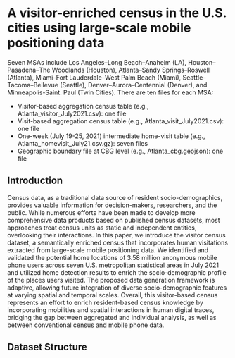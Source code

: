 # A visitor-enriched census in the U.S. cities using large-scale mobile positioning data
Seven MSAs include Los Angeles–Long Beach–Anaheim (LA), Houston–Pasadena–The Woodlands (Houston), Atlanta–Sandy Springs–Roswell (Atlanta), Miami–Fort Lauderdale–West Palm Beach (Miami), Seattle–Tacoma–Bellevue (Seattle), Denver–Aurora–Centennial (Denver), and Minneapolis-Saint. Paul (Twin Cities). There are ten files for each MSA:
* Visitor-based aggregation census table (e.g., Atlanta_visitor_July2021.csv): one file
* Visit-based aggregation census table (e.g., Atlanta_visit_July2021.csv): one file
* One-week (July 19-25, 2021) intermediate home-visit table (e.g., Atlanta_homevisit_July21.csv.gz): seven files
* Geographic boundary file at CBG level (e.g., Atlanta_cbg.geojson): one file
## Introduction
Census data, as a traditional data source of resident socio-demographics, provides valuable information for decision-makers, researchers, and the public. While numerous efforts have been made to develop more comprehensive data products based on published census datasets, most approaches treat census units as static and independent entities, overlooking their interactions. In this paper, we introduce the visitor census dataset, a semantically enriched census that incorporates human visitations extracted from large-scale mobile positioning data. We identified and validated the potential home locations of 3.58 million anonymous mobile phone users across seven U.S. metropolitan statistical areas in July 2021 and utilized home detection results to enrich the socio-demographic profile of the places users visited. The proposed data generation framework is adaptive, allowing future integration of diverse socio-demographic features at varying spatial and temporal scales. Overall, this visitor-based census represents an effort to enrich resident-based census knowledge by incorporating mobilities and spatial interactions in human digital traces, bridging the gap between aggregated and individual analysis, as well as between conventional census and mobile phone data.
## Dataset Structure
